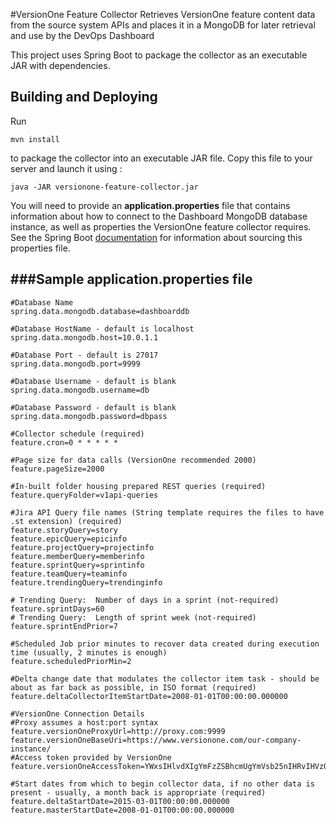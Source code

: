 #VersionOne Feature Collector
Retrieves VersionOne feature content data from the source system APIs and places it in a MongoDB for later retrieval and use by the DevOps Dashboard

This project uses Spring Boot to package the collector as an executable JAR with dependencies.

Building and Deploying
--------------------------------------

Run
```
mvn install
```
to package the collector into an executable JAR file. Copy this file to your server and launch it using :
```
java -JAR versionone-feature-collector.jar
```
You will need to provide an **application.properties** file that contains information about how
to connect to the Dashboard MongoDB database instance, as well as properties the VersionOne feature collector requires. See
the Spring Boot [documentation](http://docs.spring.io/spring-boot/docs/current-SNAPSHOT/reference/htmlsingle/#boot-features-external-config-application-property-files)
for information about sourcing this properties file.

###Sample application.properties file
--------------------------------------

    #Database Name 
    spring.data.mongodb.database=dashboarddb

    #Database HostName - default is localhost
    spring.data.mongodb.host=10.0.1.1

    #Database Port - default is 27017
    spring.data.mongodb.port=9999

    #Database Username - default is blank
    spring.data.mongodb.username=db

    #Database Password - default is blank
    spring.data.mongodb.password=dbpass

    #Collector schedule (required)
    feature.cron=0 * * * * *

    #Page size for data calls (VersionOne recommended 2000)
    feature.pageSize=2000

    #In-built folder housing prepared REST queries (required)
    feature.queryFolder=v1api-queries

    #Jira API Query file names (String template requires the files to have .st extension) (required)
    feature.storyQuery=story
    feature.epicQuery=epicinfo
    feature.projectQuery=projectinfo
    feature.memberQuery=memberinfo
    feature.sprintQuery=sprintinfo
    feature.teamQuery=teaminfo
    feature.trendingQuery=trendinginfo

    # Trending Query:  Number of days in a sprint (not-required)
    feature.sprintDays=60
    # Trending Query:  Length of sprint week (not-required)
    feature.sprintEndPrior=7

    #Scheduled Job prior minutes to recover data created during execution time (usually, 2 minutes is enough)
    feature.scheduledPriorMin=2

    #Delta change date that modulates the collector item task - should be about as far back as possible, in ISO format (required)
    feature.deltaCollectorItemStartDate=2008-01-01T00:00:00.000000

    #VersionOne Connection Details
    #Proxy assumes a host:port syntax
    feature.versionOneProxyUrl=http://proxy.com:9999
    feature.versionOneBaseUri=https://www.versionone.com/our-company-instance/
    #Access token provided by VersionOne
    feature.versionOneAccessToken=YWxsIHlvdXIgYmFzZSBhcmUgYmVsb25nIHRvIHVzOiB5b3UgYXJlIG9uIHRoZSB3YXkgdG8gZGVzdHJ1Y3Rpb246IG1ha2UgeW91ciB0aW1l

    #Start dates from which to begin collector data, if no other data is present - usually, a month back is appropriate (required)
    feature.deltaStartDate=2015-03-01T00:00:00.000000
    feature.masterStartDate=2008-01-01T00:00:00.000000

